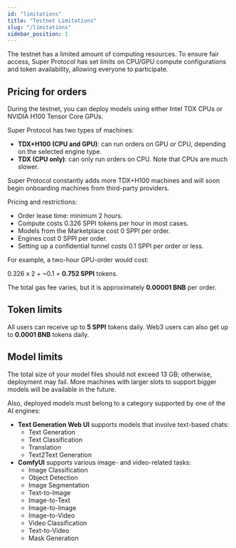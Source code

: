 ```yaml
---
id: "limitations"
title: "Testnet Limitations"
slug: "/limitations"
sidebar_position: 1
---
```


The testnet has a limited amount of computing resources. To ensure fair access, Super Protocol has set limits on CPU/GPU compute configurations and token availability, allowing everyone to participate.

## Pricing for orders

During the testnet, you can deploy models using either Intel TDX CPUs or NVIDIA H100 Tensor Core GPUs.

Super Protocol has two types of machines:

- **TDX+H100 (CPU and GPU)**: can run orders on GPU or CPU, depending on the selected engine type.
- **TDX (CPU only)**: can only run orders on CPU. Note that CPUs are much slower.

Super Protocol constantly adds more TDX+H100 machines and will soon begin onboarding machines from third-party providers.

Pricing and restrictions:

- Order lease time: minimum 2 hours.
- Compute costs 0.326 SPPI tokens per hour in most cases.
- Models from the Marketplace cost 0 SPPI per order.
- Engines cost 0 SPPI per order.
- Setting up a confidential tunnel costs 0.1 SPPI per order or less.

For example, a two-hour GPU-order would cost:

0.326 x 2 + ~0.1 = **0.752 SPPI** tokens.

The total gas fee varies, but it is approximately **0.00001 BNB** per order.

## Token limits

All users can receive up to **5 SPPI** tokens daily. Web3 users can also get up to **0.0001 BNB** tokens daily.

## Model limits

The total size of your model files should not exceed 13 GB; otherwise, deployment may fail. More machines with larger slots to support bigger models will be available in the future.

Also, deployed models must belong to a category supported by one of the AI engines:

- **Text Generation Web UI** supports models that involve text-based chats:
  + Text Generation
  + Text Classification
  + Translation
  + Text2Text Generation
- **ComfyUI** supports various image- and video-related tasks:
  + Image Classification
  + Object Detection
  + Image Segmentation
  + Text-to-Image
  + Image-to-Text
  + Image-to-Image
  + Image-to-Video
  + Video Classification
  + Text-to-Video
  + Mask Generation